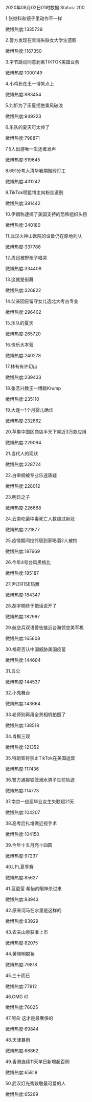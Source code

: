 2020年08月02日01时数据
Status: 200

1.张继科和镜子里动作不一样

微博热度:1335729

2.警方发现在青海失联女大学生遗骸

微博热度:1167350

3.字节跳动同意剥离TIKTOK美国业务

微博热度:1000149

4.小鸡长在王一博笑点上

微博热度:983454

5.刘忻为了乐夏拒绝乘风破浪

微博热度:949223

6.乐队的夏天可太帅了

微博热度:798871

7.5人出游唯一生还者发声

微博热度:519645

8.691分考入清华暑期搬砖打工

微博热度:431242

9.TikTok明星博主向粉丝道别

微博热度:391442

10.伊朗称逮捕了美国支持的恐怖组织头目

微博热度:340180

11.武汉火神山医院的设备仍在原地列队

微博热度:337788

12.周迅被野孩子唱哭

微博热度:334408

13.这就是街舞

微博热度:326822

14.父亲回应留守女儿选北大考古专业

微博热度:296402

15.乐队的夏天

微博热度:265720

16.快乐大本营

微博热度:240278

17.林有有许幻山

微博热度:239433

18.张艺兴教王一博跳Krump

微博热度:235110

19.大连一1个月婴儿确诊

微博热度:232862

20.苹果中国区商店半天下架近3万款应用

微博热度:229094

21.当代人的现状

微博热度:228724

22.白举纲被专业乐迷质疑

微博热度:228012

23.明日之子

微博热度:226668

24.云南吃菌中毒死亡人数超过新冠

微博热度:221877

25.疫情期间拉邻居到家喝酒2人被拘

微博热度:187669

26.今年4号台风黑格比

微博热度:185187

27.尹正R1SE热舞

微博热度:184347

28.胡宇桐终于把话说开了

微博热度:182997

29.航空兵双语警告接近台海领空美军机

微博热度:165608

30.福奇否认中国威胁美国疫苗

微博热度:144684

31.五公

微博热度:144537

32.小鬼舞台

微博热度:143664

33.老师别再用全景相机拍照了

微博热度:138518

34.肖枫三观

微博热度:121352

35.特朗普将禁止TikTok在美国运营

微博热度:117436

36.警方通报铁笼溺水男子生前轨迹

微博热度:114773

37.南京一应届毕业女生失联超21天

微博热度:104207

38.高考后扎堆做近视手术

微博热度:104150

39.今年十五月亮十四圆

微博热度:97237

40.LPL夏季赛

微博热度:85627

41.蓝盈莹 希怡的眼神杀过来

微博热度:83943

42.原来河马在水里是这样的

微博热度:83929

43.农夫山泉获准上市

微博热度:82075

44.黄晓明脱妆

微博热度:79818

45.三十而已

微博热度:77812

46.OMG iG

微博热度:76025

47.阿朵 这才是最奢侈的

微博热度:69844

48.天津暴雨

微博热度:68862

49.香港连续11天单日新增超百例

微博热度:65818

50.武汉灯光秀致敬最可爱的人

微博热度:65269

